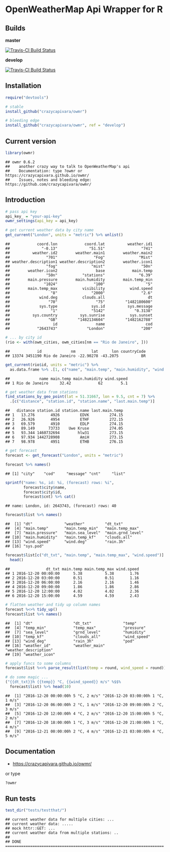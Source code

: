 OpenWeatherMap Api Wrapper for R
================

Builds
------

**master**

[![Travis-CI Build Status](https://travis-ci.org/crazycapivara/owmr.svg?branch=master)](https://travis-ci.org/crazycapivara/owmr)

**develop**

[![Travis-CI Build Status](https://travis-ci.org/crazycapivara/owmr.svg?branch=develop)](https://travis-ci.org/crazycapivara/owmr)

Installation
------------

``` r
require("devtools")

# stable
install_github("crazycapivara/owmr")

# bleeding edge
install_github("crazycapivara/owmr", ref = "develop")
```

Current version
---------------

``` r
library(owmr)
```

    ## owmr 0.6.2
    ##    another crazy way to talk to OpenWeatherMap's api
    ##    Documentation: type ?owmr or https://crazycapivara.github.io/owmr/
    ##    Issues, notes and bleeding edge: https://github.com/crazycapivara/owmr/

Introduction
------------

``` r
# pass api key
api_key_ = "your-api-key"
owmr_settings(api_key = api_key)

# get current weather data by city name
get_current("London", units = "metric") %>% unlist()
```

    ##            coord.lon            coord.lat          weather.id1 
    ##              "-0.13"              "51.51"                "741" 
    ##          weather.id2        weather.main1        weather.main2 
    ##                "701"                "Fog"               "Mist" 
    ## weather.description1 weather.description2        weather.icon1 
    ##                "fog"               "mist"                "50n" 
    ##        weather.icon2                 base            main.temp 
    ##                "50n"           "stations"               "6.39" 
    ##        main.pressure        main.humidity        main.temp_min 
    ##               "1024"                "100"                  "5" 
    ##        main.temp_max           visibility           wind.speed 
    ##                  "8"               "2000"                "2.6" 
    ##             wind.deg           clouds.all                   dt 
    ##                 "70"                 "75"         "1482180600" 
    ##             sys.type               sys.id          sys.message 
    ##                  "1"               "5142"             "0.3138" 
    ##          sys.country          sys.sunrise           sys.sunset 
    ##                 "GB"         "1482134604"         "1482162788" 
    ##                   id                 name                  cod 
    ##            "2643743"             "London"                "200"

``` r
# ... by city id
(rio <- with(owm_cities, owm_cities[nm == "Rio de Janeiro", ]))
```

    ##            id             nm       lat      lon countryCode
    ## 13374 3451190 Rio de Janeiro -22.90278 -43.2075          BR

``` r
get_current(rio$id, units = "metric") %>%
  as.data.frame %>% .[1, c("name", "main.temp", "main.humidity", "wind.speed")]
```

    ##             name main.temp main.humidity wind.speed
    ## 1 Rio de Janeiro     32.42            62        5.1

``` r
# get weather data from stations
find_stations_by_geo_point(lat = 51.31667, lon = 9.5, cnt = 7) %>% 
  .[c("distance", "station.id", "station.name", "last.main.temp")]
```

    ##   distance station.id station.name last.main.temp
    ## 1   13.276       4926         EDVK         274.15
    ## 2   26.926       4954         ETHF         272.15
    ## 3   69.579       4910         EDLP         274.15
    ## 4   89.149      73733    Uwe Kruse         274.05
    ## 5   93.344 1460732694        hlw31         273.15
    ## 6   97.934 1442728908         AmiH         273.15
    ## 7   98.978       4951         ETHB         276.15

``` r
# get forecast
forecast <- get_forecast("London", units = "metric")

forecast %>% names()
```

    ## [1] "city"    "cod"     "message" "cnt"     "list"

``` r
sprintf("name: %s, id: %i, (forecast) rows: %i",
        forecast$city$name,
        forecast$city$id,
        forecast$cnt) %>% cat()
```

    ## name: London, id: 2643743, (forecast) rows: 40

``` r
forecast$list %>% names()
```

    ##  [1] "dt"              "weather"         "dt_txt"         
    ##  [4] "main.temp"       "main.temp_min"   "main.temp_max"  
    ##  [7] "main.pressure"   "main.sea_level"  "main.grnd_level"
    ## [10] "main.humidity"   "main.temp_kf"    "clouds.all"     
    ## [13] "wind.speed"      "wind.deg"        "rain.3h"        
    ## [16] "sys.pod"

``` r
forecast$list[c("dt_txt", "main.temp", "main.temp_max", "wind.speed")] %>%
  head()
```

    ##                dt_txt main.temp main.temp_max wind.speed
    ## 1 2016-12-20 00:00:00      5.38          5.38       1.76
    ## 2 2016-12-20 03:00:00      0.51          0.51       1.16
    ## 3 2016-12-20 06:00:00      2.16          2.16       1.46
    ## 4 2016-12-20 09:00:00      1.86          1.86       2.86
    ## 5 2016-12-20 12:00:00      4.02          4.02       2.36
    ## 6 2016-12-20 15:00:00      4.59          4.59       2.43

``` r
# flatten weather and tidy up column names
forecast %<>% tidy_up()
forecast$list %>% names()
```

    ##  [1] "dt"                  "dt_txt"              "temp"               
    ##  [4] "temp_min"            "temp_max"            "pressure"           
    ##  [7] "sea_level"           "grnd_level"          "humidity"           
    ## [10] "temp_kf"             "clouds_all"          "wind_speed"         
    ## [13] "wind_deg"            "rain_3h"             "pod"                
    ## [16] "weather_id"          "weather_main"        "weather_description"
    ## [19] "weather_icon"

``` r
# apply funcs to some columns  
forecast$list %<>% parse_result(list(temp = round, wind_speed = round))

# do some magic ...
("{{dt_txt}}h {{temp}} °C, {{wind_speed}} m/s" %$$%
  forecast$list) %>% head(10)
```

    ##  [1] "2016-12-20 00:00:00h 5 °C, 2 m/s" "2016-12-20 03:00:00h 1 °C, 1 m/s"
    ##  [3] "2016-12-20 06:00:00h 2 °C, 1 m/s" "2016-12-20 09:00:00h 2 °C, 3 m/s"
    ##  [5] "2016-12-20 12:00:00h 4 °C, 2 m/s" "2016-12-20 15:00:00h 5 °C, 2 m/s"
    ##  [7] "2016-12-20 18:00:00h 1 °C, 3 m/s" "2016-12-20 21:00:00h 1 °C, 4 m/s"
    ##  [9] "2016-12-21 00:00:00h 2 °C, 4 m/s" "2016-12-21 03:00:00h 4 °C, 5 m/s"

Documentation
-------------

-   <https://crazycapivara.github.io/owmr/>

or type

``` r
?owmr
```

Run tests
---------

``` r
test_dir("tests/testthat/")
```

    ## current weather data for multiple cities: ...
    ## current weather data: .....
    ## mock httr::GET: ...
    ## current weather data from multiple stations: ..
    ## 
    ## DONE ======================================================================
